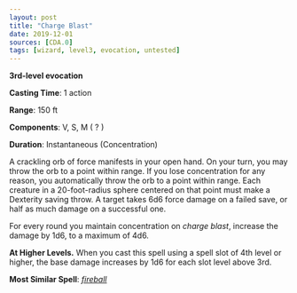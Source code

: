 ```yaml
---
layout: post
title: "Charge Blast"
date: 2019-12-01
sources: [CDA.0]
tags: [wizard, level3, evocation, untested]
---
```


**3rd-level evocation**

**Casting Time**: 1 action

**Range**: 150 ft

**Components**:  V, S, M ( ? )

**Duration**: Instantaneous (Concentration)

A crackling orb of force manifests in your open hand. On your turn, you may throw the orb to a point within range. If you lose concentration for any reason, you automatically throw the orb to a point within range. Each creature in a 20-foot-radius sphere centered on that point must make a Dexterity saving throw. A target takes 6d6 force damage on a failed save, or half as much damage on a successful one.

For every round you maintain concentration on *charge blast*, increase the damage by 1d6, to a maximum of 4d6.

**At Higher Levels.** When you cast this spell using a spell slot of 4th level or higher, the base damage increases by 1d6 for each slot level above 3rd.


**Most Similar Spell**: [*fireball*](https://thebombzen.com/grimoire/spells/fireball)